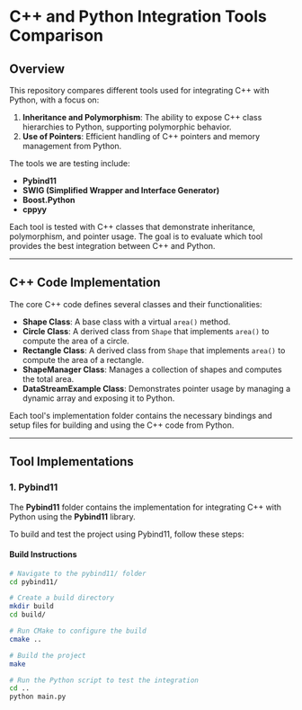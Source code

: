 # **C++ and Python Integration Tools Comparison**

## **Overview**

This repository compares different tools used for integrating C++ with Python, with a focus on:

1. **Inheritance and Polymorphism**: The ability to expose C++ class hierarchies to Python, supporting polymorphic behavior.
2. **Use of Pointers**: Efficient handling of C++ pointers and memory management from Python.

The tools we are testing include:

- **Pybind11**
- **SWIG (Simplified Wrapper and Interface Generator)**
- **Boost.Python**
- **cppyy**

Each tool is tested with C++ classes that demonstrate inheritance, polymorphism, and pointer usage. The goal is to evaluate which tool provides the best integration between C++ and Python.

---

## **C++ Code Implementation**

The core C++ code defines several classes and their functionalities:

- **Shape Class**: A base class with a virtual `area()` method.
- **Circle Class**: A derived class from `Shape` that implements `area()` to compute the area of a circle.
- **Rectangle Class**: A derived class from `Shape` that implements `area()` to compute the area of a rectangle.
- **ShapeManager Class**: Manages a collection of shapes and computes the total area.
- **DataStreamExample Class**: Demonstrates pointer usage by managing a dynamic array and exposing it to Python.

Each tool's implementation folder contains the necessary bindings and setup files for building and using the C++ code from Python.

---

## **Tool Implementations**

### **1. Pybind11**

The **Pybind11** folder contains the implementation for integrating C++ with Python using the **Pybind11** library. 

To build and test the project using Pybind11, follow these steps:

#### **Build Instructions**

```bash
# Navigate to the pybind11/ folder
cd pybind11/

# Create a build directory
mkdir build
cd build/

# Run CMake to configure the build
cmake ..

# Build the project
make

# Run the Python script to test the integration
cd ..
python main.py
